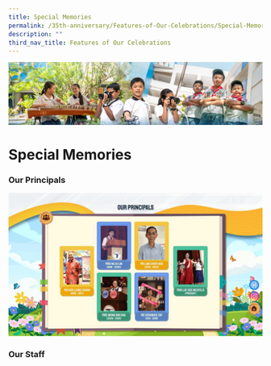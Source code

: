 ```yaml
---
title: Special Memories
permalink: /35th-anniversary/Features-of-Our-Celebrations/Special-Memories/
description: ""
third_nav_title: Features of Our Celebrations
---
```

![](/images/AboutUs.jpg)


Special Memories
================

### **Our Principals**


![](/images/OurPrincipals.gif)


### **Our Staff**
